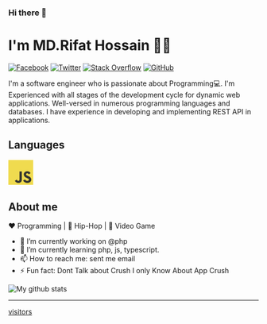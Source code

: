 ### Hi there 👋

# I'm MD.Rifat Hossain 👨‍💻

<a href="https://www.facebook.com/m.rifath.hossain" target="_blank"><img src="https://img.shields.io/badge/Facebook-%231877F2.svg?&style=flat-square&logo=facebook&logoColor=white" alt="Facebook"></a>
[![Twitter](https://img.shields.io/badge/-Twitter-222222?style=flat-square&logo=twitter&logoColor=white&link=https://twitter.com/rifat_hossain21/)](https://twitter.com/rifat_hossain21/)
[![Stack Overflow](https://img.shields.io/badge/-Stack%20Overflow-222222?style=flat-square&logo=stack-overflow&logoColor=white&link=https://stackoverflow.com/users/7938471/rifat-h?tab=profile)](https://stackoverflow.com/users/7938471/rifat-h?tab=profile)
[![GitHub](https://img.shields.io/badge/-GitHub-181717?style=flat-square&logo=github&link=https://github.com/rifat-H/)](https://github.com/rifat-H/)

I'm a software engineer who is passionate about Programming💻. I'm Experienced with all stages of the development cycle for dynamic web applications. Well-versed in numerous programming languages and databases. I have experience in developing and implementing REST API in applications.

## Languages

<code><img height="50" src="https://raw.githubusercontent.com/github/explore/80688e429a7d4ef2fca1e82350fe8e3517d3494d/topics/javascript/javascript.png"></code>

## About me

:heart: Programming | :black_heart: Hip-Hop | :blue_heart: Video Game

- 🔭 I’m currently working on @php
- 🌱 I’m currently learning php, js, typescript.
- 📫 How to reach me: sent me email
- ⚡️ Fun fact: Dont Talk about Crush I only Know About App Crush

![My github stats](https://github-readme-stats.vercel.app/api?username=rifat-H&show_icons=true&hide_border=true)

---

[visitors](https://visitor-badge.glitch.me/badge?page_id=rifat-H)
